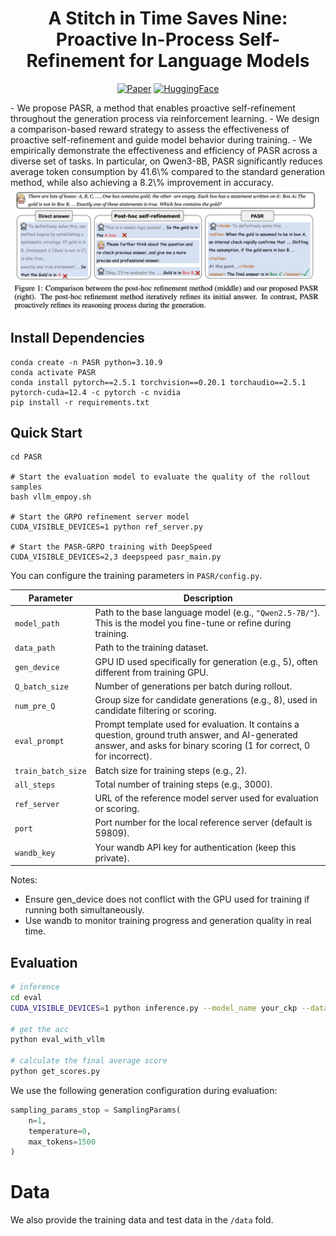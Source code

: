 <!-- # A Stitch in Time Saves Nine: Proactive In-Process Self-Refinement for Language Models
[[📄 Paper (PDF)]](./figs/PASR_0925.pdf)  -->
<h1 align="center">A Stitch in Time Saves Nine: Proactive In-Process Self-Refinement for Language Models</h1>

<div align="center"> 

[![Paper](https://img.shields.io/badge/Paper-arXiv-b5212f.svg?logo=arxiv)](./figs/PASR_0925.pdf)
[![HuggingFace](https://img.shields.io/badge/Data&Model-HuggingFace-ffd21e.svg?logo=huggingface)]() 

</div>
- We propose PASR, a method that enables proactive self-refinement throughout the generation process via reinforcement learning.
- We design a comparison-based reward strategy to assess the effectiveness of proactive self-refinement and guide model behavior during training.
- We empirically demonstrate the effectiveness and efficiency of PASR across a diverse set of tasks. In particular, on Qwen3-8B, PASR significantly reduces average token consumption by 41.6\% compared to the standard generation method, while also achieving a 8.2\% improvement in accuracy.

<div align=center>
    <img src="./figs/pasr_intro.jpg" alt="intro" width = 600/>
</div>

## Install Dependencies

```
conda create -n PASR python=3.10.9
conda activate PASR
conda install pytorch==2.5.1 torchvision==0.20.1 torchaudio==2.5.1 pytorch-cuda=12.4 -c pytorch -c nvidia
pip install -r requirements.txt
```
## Quick Start

```
cd PASR

# Start the evaluation model to evaluate the quality of the rollout samples
bash vllm_empoy.sh

# Start the GRPO refinement server model
CUDA_VISIBLE_DEVICES=1 python ref_server.py

# Start the PASR-GRPO training with DeepSpeed
CUDA_VISIBLE_DEVICES=2,3 deepspeed pasr_main.py
```

You can configure the training parameters in ``PASR/config.py``. 

| Parameter     | Description                                                                                                                                                              |
| ------------- | ------------------------------------------------------------------------------------------------------------------------------------------------------------------------ |
| `model_path`  | Path to the base language model (e.g., `"Qwen2.5-7B/"`). This is the model you fine-tune or refine during training.                                                      |
| `data_path`   | Path to the training dataset.  
| `gen_device`   | GPU ID used specifically for generation (e.g., 5), often different from training GPU.   |
| `Q_batch_size` | Number of generations per batch during rollout.                                         |
| `num_pre_Q`    | Group size for candidate generations (e.g., 8), used in candidate filtering or scoring. |     
| `eval_prompt` | Prompt template used for evaluation. It contains a question, ground truth answer, and AI-generated answer, and asks for binary scoring (1 for correct, 0 for incorrect). |
| `train_batch_size`  | Batch size for training steps (e.g., 2).                                                                                  |
| `all_steps`         | Total number of training steps (e.g., 3000).                                                                              |
| `ref_server` | URL of the reference model server used for evaluation or scoring. |
| `port`       | Port number for the local reference server (default is 59809).    |
| `wandb_key`     | Your wandb API key for authentication (keep this private). |


Notes:
- Ensure gen_device does not conflict with the GPU used for training if running both simultaneously.
- Use wandb to monitor training progress and generation quality in real time.

## Evaluation
```bash
# inference
cd eval
CUDA_VISIBLE_DEVICES=1 python inference.py --model_name your_ckp --data_names you_can_choice_multipe_dataset --output_path ./eval_results

# get the acc 
python eval_with_vllm

# calculate the final average score
python get_scores.py
```
We use the following generation configuration during evaluation:
``` python
sampling_params_stop = SamplingParams(
    n=1,
    temperature=0,
    max_tokens=1500
)
```


# Data
We also provide the training data and test data in the `/data` fold.